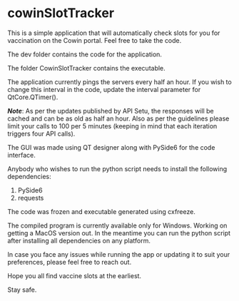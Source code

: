 # cowinSlotTracker
This is a simple application that will automatically check slots for you for vaccination on the Cowin portal. Feel free to take the code.

The dev folder contains the code for the application.

The folder CowinSlotTracker contains the executable.

The application currently pings the servers every half an hour. If you wish to change this interval in the code, update the interval parameter for QtCore.QTimer().

_**Note**_: As per the updates published by API Setu, the responses will be cached and can be as old as half an hour. Also as per the guidelines please limit your calls to 100 per 5 minutes (keeping in mind that each iteration triggers four API calls).

The GUI was made using QT designer along with PySide6 for the code interface.

Anybody who wishes to run the python script needs to install the following dependencies:
1. PySide6
2. requests

The code was frozen and executable generated using cxfreeze.

The compiled program is currently available only for Windows. Working on getting a MacOS version out. In the meantime you can run the python script after installing all dependencies on any platform.

In case you face any issues while running the app or updating it to suit your preferences, please feel free to reach out.

Hope you all find vaccine slots at the earliest.

Stay safe.
